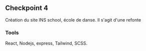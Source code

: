 ## Checkpoint 4

Création du site INS school, école de danse. Il s'agit d'une refonte

### Tools
 React, Nodejs, express, Tailwind, SCSS.
